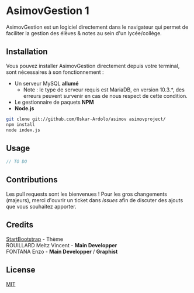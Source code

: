 # AsimovGestion 1

AsimovGestion est un logiciel directement dans le navigateur qui permet de faciliter la gestion des élèves & notes au sein d'un lycée/collège.  

## Installation

Vous pouvez installer AsimovGestion directement depuis votre terminal, sont nécessaires à son fonctionnement : 
   - Un serveur MySQL **allumé**
      - Note : le type de serveur requis est MariaDB, en version 10.3.\*, des erreurs peuvent survenir en cas de nous respect de cette condition.
   - Le gestionnaire de paquets **NPM**
   - **Node.js**

```bash
git clone git://github.com/Oskar-Ardolo/asimov asimovproject/
npm install 
node index.js
```  

## Usage

```js
// TO DO 
```  

## Contributions
Les pull requests sont les bienvenues ! Pour les gros changements (majeurs), merci d'ouvrir un ticket dans *Issues* afin de discuter des ajouts que vous souhaitez apporter.  

## Credits
[StartBootstrap](https://startbootstrap.com/) - Thème  
ROUILLARD Meltz Vincent - **Main Developper**  
FONTANA Enzo - **Main Developper** / **Graphist**    

## License
[MIT](https://choosealicense.com/licenses/mit/)
